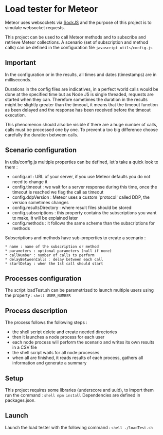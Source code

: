 # Load tester for Meteor

Meteor uses websockets via [SockJS](https://github.com/sockjs) and the purpose of this project is to simulate websocket requests.

This project can be used to call Meteor methods and to subscribe and retrieve Meteor collections. A scenario (set of subscription and method calls) can be defined in the configuration file ```javascript utils/config.js```

## Important
In the configuration or in the results, all times and dates (timestamps) are in milliseconds.

Durations in the config files are indicatives, in a perfect world calls would be done at the specified time but as Node JS is single threaded, requests are started when they can.
Therefore sometimes the duration in the results might be slightly greater than the timeout, it means that the timeout function as been delayed and the response has been received before the timeout execution.

This phenomenon should also be visible if there are a huge number of calls, calls must be processed one by one. To prevent a too big difference choose carefully the duration between calls.

## Scenario configuration
 In utils/config.js multiple properties can be defined, let's take a quick look to them :

* config.url : URL of your server, if you use Meteor defaults you do not need to change it
* config.timeout : we wait for a server response during this time, once the timeout is reached we flag the call as timeout
* config.ddpVersion : Meteor uses a custom 'protocol' called DDP, the version sometimes changes
* config.resultsDirectory : where result files should be stored
* config.subscriptions : this property contains the subscriptions you want to make, it will be explained later
* config.methods : it follows the same scheme than the subscriptions for methods

Subscriptions and methods have sub-properties to create a scenario :

    * name : name of the subscription or method
    * parameters : optional parameters (null if none)
    * callNumber : number of calls to perform
    * delayBetweenCalls : delay between each call
    * startDelay : when the 1st call should start

## Processes configuration
The script loadTest.sh can be parametrized to launch multiple users using the property : ```shell USER_NUMBER```

## Process description
The process follows the following steps :
* the shell script delete and create needed directories
* then it launches a node process for each user
* each node process will perform the scenario and writes its own results in a CSV file
* the shell script waits for all node processes
* when all are finished, it reads results of each process, gathers all information and generate a summary

## Setup
This project requires some libraries (underscore and uuid), to import them run the command : ```shell npm install```
Dependencies are defined in packages.json.

## Launch
Launch the load tester with the following command : ```shell ./loadTest.sh```